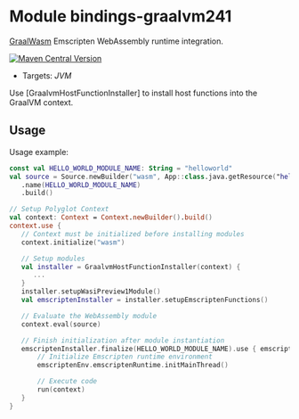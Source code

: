 # Module bindings-graalvm241

[GraalWasm] Emscripten WebAssembly runtime integration.

[<img alt="Maven Central Version" src="https://img.shields.io/maven-central/v/at.released.weh/bindings-graalvm241?style=flat-square">](https://central.sonatype.com/artifact/at.released.weh/bindings-graalvm240/overview)

* Targets: *JVM*

Use [GraalvmHostFunctionInstaller] to install host functions into the GraalVM context. 

## Usage

Usage example:

 ```kotlin
const val HELLO_WORLD_MODULE_NAME: String = "helloworld"
val source = Source.newBuilder("wasm", App::class.java.getResource("helloworld.wasm"))
    .name(HELLO_WORLD_MODULE_NAME)
    .build()

// Setup Polyglot Context
val context: Context = Context.newBuilder().build()
context.use {
    // Context must be initialized before installing modules
    context.initialize("wasm")

    // Setup modules
    val installer = GraalvmHostFunctionInstaller(context) {
       ...
    }
    installer.setupWasiPreview1Module()
    val emscriptenInstaller = installer.setupEmscriptenFunctions()

    // Evaluate the WebAssembly module
    context.eval(source)

    // Finish initialization after module instantiation
    emscriptenInstaller.finalize(HELLO_WORLD_MODULE_NAME).use { emscriptenEnv ->
        // Initialize Emscripten runtime environment
        emscriptenEnv.emscriptenRuntime.initMainThread()

        // Execute code
        run(context)
    }
}
 ```

[GraalWasm]: https://www.graalvm.org/latest/reference-manual/wasm/
